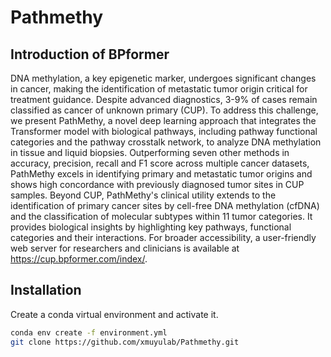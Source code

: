 # Pathmethy

## Introduction of BPformer

DNA methylation, a key epigenetic marker, undergoes significant changes in cancer, making the identification of metastatic tumor origin critical for treatment guidance. Despite advanced diagnostics, 3-9\% of cases remain classified as cancer of unknown primary (CUP). To address this challenge, we present PathMethy, a novel deep learning approach that integrates the Transformer model with biological pathways, including pathway functional categories and the pathway crosstalk network, to analyze DNA methylation in tissue and liquid biopsies. Outperforming seven other methods in accuracy, precision, recall and F1 score across multiple cancer datasets, PathMethy excels in identifying primary and metastatic tumor origins and shows high concordance with previously diagnosed tumor sites in CUP samples. Beyond CUP, PathMethy's clinical utility extends to the identification of primary cancer sites by cell-free DNA methylation (cfDNA) and the classification of molecular subtypes within 11 tumor categories. It provides biological insights by highlighting key pathways, functional categories and their interactions. For broader accessibility, a user-friendly web server for researchers and clinicians is available at https://cup.bpformer.com/index/.

## Installation
Create a conda virtual environment and activate it.

```sh
conda env create -f environment.yml
git clone https://github.com/xmuyulab/Pathmethy.git
```
